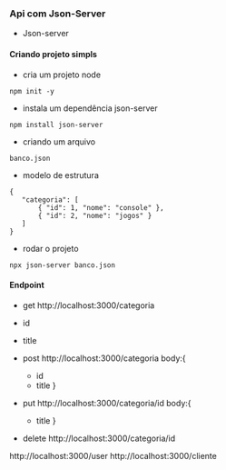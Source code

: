 ### Api com Json-Server

* Json-server

#### Criando projeto simpls

* cria um projeto node
```  
npm init -y
```

* instala um dependência json-server
```
npm install json-server
```

* criando um arquivo
```
banco.json
```

* modelo de estrutura
 ```
 {
    "categoria": [
        { "id": 1, "nome": "console" },
        { "id": 2, "nome": "jogos" }
    ]
 }
 ```

* rodar o projeto
```
npx json-server banco.json
```

#### Endpoint

* get
http://localhost:3000/categoria
* id
* title

* post
http://localhost:3000/categoria
body:{
    * id
    * title
}

* put
http://localhost:3000/categoria/id
body:{
    * title
}

* delete
http://localhost:3000/categoria/id


http://localhost:3000/user
http://localhost:3000/cliente